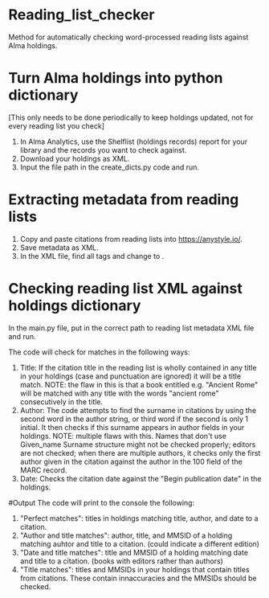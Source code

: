 # Reading_list_checker
Method for automatically checking word-processed reading lists against Alma holdings.

# Turn Alma holdings into python dictionary
[This only needs to be done periodically to keep holdings updated, not for every reading list you check]
1. In Alma Analytics, use the Shelflist (holdings records) report for your library and the records you want to check against.
2. Download your holdings as XML.
3. Input the file path in the create_dicts.py code and run.

# Extracting metadata from reading lists
1. Copy and paste citations from reading lists into https://anystyle.io/.
2. Save metadata as XML.
3. In the XML file, find all <container-title> tags and change to <containertitle>.
  
# Checking reading list XML against holdings dictionary
In the main.py file, put in the correct path to reading list metadata XML file and run.

  The code will check for matches in the following ways:
  1. Title: If the citation title in the reading list is wholly contained in any title in your holdings (case and punctuation are ignored) it will be a title match. NOTE: the flaw in this is that a book entitled e.g. "Ancient Rome" will be matched with any title with the words "ancient rome" consecutively in the title.
  2. Author: The code attempts to find the surname in citations by using the second word in the author string, or third word if the second is only 1 initial. It then checks if this surname appears in author fields in your holdings. NOTE: multiple flaws with this. Names that don't use Given_name Surname structure might not be checked properly; editors are not checked; when there are multiple authors, it checks only the first author given in the citation against the author in the 100 field of the MARC record.
  3. Date: Checks the citation date against the "Begin publication date" in the holdings.
  
#Output
  The code will print to the console the following:
  1. "Perfect matches": titles in holdings matching title, author, and date to a citation.
  2. "Author and title matches": author, title, and MMSID of a holding matching auhtor and title to a citation. (could indicate a different edition)
  3. "Date and title matches": title and MMSID of a holding matching date and title to a citation. (books with editors rather than authors)
  4. "Title matches": titles and MMSIDs in your holdings that contain titles from citations. These contain innaccuracies and the MMSIDs should be checked.
